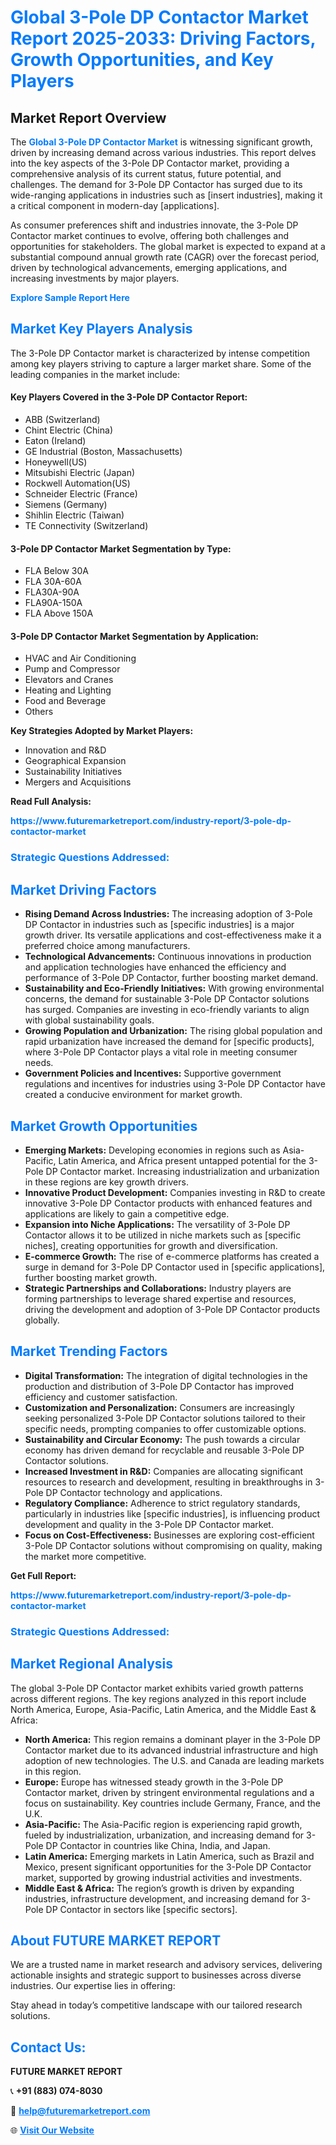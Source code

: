 <h1 style="color: #007BFF;">Global 3-Pole DP Contactor Market Report 2025-2033: Driving Factors, Growth Opportunities, and Key Players</h1>

<section id="overview">
<h2>Market Report Overview</h2>
<p>The <a href="https://www.futuremarketreport.com/industry-report/3-pole-dp-contactor-market" style="color: #007BFF; text-decoration: none;"><strong>Global 3-Pole DP Contactor Market</strong></a> is witnessing significant growth, driven by increasing demand across various industries. This report delves into the key aspects of the 3-Pole DP Contactor market, providing a comprehensive analysis of its current status, future potential, and challenges. The demand for 3-Pole DP Contactor has surged due to its wide-ranging applications in industries such as [insert industries], making it a critical component in modern-day [applications].</p>
<p>As consumer preferences shift and industries innovate, the 3-Pole DP Contactor market continues to evolve, offering both challenges and opportunities for stakeholders. The global market is expected to expand at a substantial compound annual growth rate (CAGR) over the forecast period, driven by technological advancements, emerging applications, and increasing investments by major players.</p>
</section>

<section id="overview">
<p><a href="https://www.futuremarketreport.com/request-sample/reportId=45925" style="color: #007BFF; text-decoration: none;"><strong>Explore Sample Report Here</strong></a></p>
</section>

<section id="key-players">
<h2 style="color: #007BFF;">Market Key Players Analysis</h2>
<p>The 3-Pole DP Contactor market is characterized by intense competition among key players striving to capture a larger market share. Some of the leading companies in the market include:</p>
<h4>Key Players Covered in the 3-Pole DP Contactor Report:</h4>
<ul><li>ABB (Switzerland)</li><li>Chint Electric (China)</li><li>Eaton (Ireland)</li><li>GE Industrial (Boston, Massachusetts)</li><li>Honeywell(US)</li><li>Mitsubishi Electric (Japan)</li><li>Rockwell Automation(US)</li><li>Schneider Electric (France)</li><li>Siemens (Germany)</li><li>Shihlin Electric (Taiwan)</li><li>TE Connectivity (Switzerland)</li></ul>
<h4>3-Pole DP Contactor Market Segmentation by Type:</h4>
<ul><li>FLA Below 30A</li><li>FLA 30A-60A</li><li>FLA30A-90A</li><li>FLA90A-150A</li><li>FLA Above 150A</li></ul>

<h4>3-Pole DP Contactor Market Segmentation by Application:</h4>
<ul><li>HVAC and Air Conditioning</li><li>Pump and Compressor</li><li>Elevators and Cranes</li><li>Heating and Lighting</li><li>Food and Beverage</li><li>Others</li></ul>
<p><strong>Key Strategies Adopted by Market Players:</strong></p>
<ul>
<li>Innovation and R&D</li>
<li>Geographical Expansion</li>
<li>Sustainability Initiatives</li>
<li>Mergers and Acquisitions</li>
</ul>
</section>

<section>
<p><strong>Read Full Analysis: </strong></p><a href="https://www.futuremarketreport.com/industry-report/3-pole-dp-contactor-market" style="color: #007BFF; text-decoration: none;"><strong>https://www.futuremarketreport.com/industry-report/3-pole-dp-contactor-market</strong></a>
<h3 style="color: #007BFF;">Strategic Questions Addressed:</h3>
</section>

<section id="driving-factors">
<h2 style="color: #007BFF;">Market Driving Factors</h2>
<ul>
<li><strong>Rising Demand Across Industries:</strong> The increasing adoption of 3-Pole DP Contactor in industries such as [specific industries] is a major growth driver. Its versatile applications and cost-effectiveness make it a preferred choice among manufacturers.</li>
<li><strong>Technological Advancements:</strong> Continuous innovations in production and application technologies have enhanced the efficiency and performance of 3-Pole DP Contactor, further boosting market demand.</li>
<li><strong>Sustainability and Eco-Friendly Initiatives:</strong> With growing environmental concerns, the demand for sustainable 3-Pole DP Contactor solutions has surged. Companies are investing in eco-friendly variants to align with global sustainability goals.</li>
<li><strong>Growing Population and Urbanization:</strong> The rising global population and rapid urbanization have increased the demand for [specific products], where 3-Pole DP Contactor plays a vital role in meeting consumer needs.</li>
<li><strong>Government Policies and Incentives:</strong> Supportive government regulations and incentives for industries using 3-Pole DP Contactor have created a conducive environment for market growth.</li>
</ul>
</section>

<section id="growth-opportunities">
<h2 style="color: #007BFF;">Market Growth Opportunities</h2>
<ul>
<li><strong>Emerging Markets:</strong> Developing economies in regions such as Asia-Pacific, Latin America, and Africa present untapped potential for the 3-Pole DP Contactor market. Increasing industrialization and urbanization in these regions are key growth drivers.</li>
<li><strong>Innovative Product Development:</strong> Companies investing in R&D to create innovative 3-Pole DP Contactor products with enhanced features and applications are likely to gain a competitive edge.</li>
<li><strong>Expansion into Niche Applications:</strong> The versatility of 3-Pole DP Contactor allows it to be utilized in niche markets such as [specific niches], creating opportunities for growth and diversification.</li>
<li><strong>E-commerce Growth:</strong> The rise of e-commerce platforms has created a surge in demand for 3-Pole DP Contactor used in [specific applications], further boosting market growth.</li>
<li><strong>Strategic Partnerships and Collaborations:</strong> Industry players are forming partnerships to leverage shared expertise and resources, driving the development and adoption of 3-Pole DP Contactor products globally.</li>
</ul>
</section>

<section id="trending-factors">
<h2 style="color: #007BFF;">Market Trending Factors</h2>
<ul>
<li><strong>Digital Transformation:</strong> The integration of digital technologies in the production and distribution of 3-Pole DP Contactor has improved efficiency and customer satisfaction.</li>
<li><strong>Customization and Personalization:</strong> Consumers are increasingly seeking personalized 3-Pole DP Contactor solutions tailored to their specific needs, prompting companies to offer customizable options.</li>
<li><strong>Sustainability and Circular Economy:</strong> The push towards a circular economy has driven demand for recyclable and reusable 3-Pole DP Contactor solutions.</li>
<li><strong>Increased Investment in R&D:</strong> Companies are allocating significant resources to research and development, resulting in breakthroughs in 3-Pole DP Contactor technology and applications.</li>
<li><strong>Regulatory Compliance:</strong> Adherence to strict regulatory standards, particularly in industries like [specific industries], is influencing product development and quality in the 3-Pole DP Contactor market.</li>
<li><strong>Focus on Cost-Effectiveness:</strong> Businesses are exploring cost-efficient 3-Pole DP Contactor solutions without compromising on quality, making the market more competitive.</li>
</ul>
</section>

<section>
<p><strong>Get Full Report: </strong></p><a href="https://www.futuremarketreport.com/industry-report/3-pole-dp-contactor-market" style="color: #007BFF; text-decoration: none;"><strong>https://www.futuremarketreport.com/industry-report/3-pole-dp-contactor-market</strong></a>
<h3 style="color: #007BFF;">Strategic Questions Addressed:</h3>
</section>


<section id="regional-analysis">
<h2 style="color: #007BFF;">Market Regional Analysis</h2>
<p>The global 3-Pole DP Contactor market exhibits varied growth patterns across different regions. The key regions analyzed in this report include North America, Europe, Asia-Pacific, Latin America, and the Middle East & Africa:</p>
<ul>
<li><strong>North America:</strong> This region remains a dominant player in the 3-Pole DP Contactor market due to its advanced industrial infrastructure and high adoption of new technologies. The U.S. and Canada are leading markets in this region.</li>
<li><strong>Europe:</strong> Europe has witnessed steady growth in the 3-Pole DP Contactor market, driven by stringent environmental regulations and a focus on sustainability. Key countries include Germany, France, and the U.K.</li>
<li><strong>Asia-Pacific:</strong> The Asia-Pacific region is experiencing rapid growth, fueled by industrialization, urbanization, and increasing demand for 3-Pole DP Contactor in countries like China, India, and Japan.</li>
<li><strong>Latin America:</strong> Emerging markets in Latin America, such as Brazil and Mexico, present significant opportunities for the 3-Pole DP Contactor market, supported by growing industrial activities and investments.</li>
<li><strong>Middle East & Africa:</strong> The region’s growth is driven by expanding industries, infrastructure development, and increasing demand for 3-Pole DP Contactor in sectors like [specific sectors].</li>
</ul>
</section>

<footer>
<h2 style="color: #007BFF;">About FUTURE MARKET REPORT</h2>
<p>We are a trusted name in market research and advisory services, delivering actionable insights and strategic support to businesses across diverse industries. Our expertise lies in offering:</p>

<p>Stay ahead in today’s competitive landscape with our tailored research solutions.</p>

<h2 style="color: #007BFF;">Contact Us:</h2>
<p><strong>FUTURE MARKET REPORT</strong></p>
<p>📞 <strong>+91 (883) 074-8030</strong></p>
<p>📧 <strong><a href="mailto:help@futuremarketreport.com" style="color: #007BFF;">help@futuremarketreport.com</a></strong></p>
<p>🌐 <strong><a href="https://www.futuremarketreport.com/" style="color: #007BFF;">Visit Our Website</a></strong></p>
</footer>
